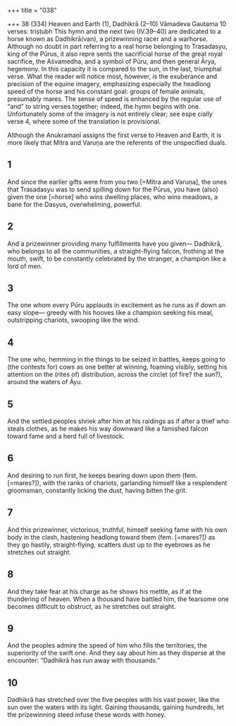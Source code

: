 +++
title = "038"

+++
38 (334) Heaven and Earth (1), Dadhikrā (2–10)
Vāmadeva Gautama
10 verses: triṣṭubh
This hymn and the next two (IV.39–40) are dedicated to a horse known as  Dadhikrā(van), a prizewinning racer and a warhorse. Although no doubt in part  referring to a real horse belonging to Trasadasyu, king of the Pūrus, it also repre sents the sacrificial horse of the great royal sacrifice, the Aśvamedha, and a symbol  of Pūru, and then general Ārya, hegemony. In this capacity it is compared to the  sun, in the last, triumphal verse.
What the reader will notice most, however, is the exuberance and precision of  the equine imagery, emphasizing especially the headlong speed of the horse and his  constant goal: groups of female animals, presumably mares. The sense of speed is  enhanced by the regular use of “and” to string verses together; indeed, the hymn  begins with one. Unfortunately some of the imagery is not entirely clear; see espe
cially verse 4, where some of the translation is provisional.

Although the Anukramaṇī assigns the first verse to Heaven and Earth, it is more  likely that Mitra and Varuṇa are the referents of the unspecified duals.
## 1
And since the earlier gifts were from you two [=Mitra and Varuṇa], the  ones that Trasadasyu was to send spilling down for the Pūrus,
you have (also) given the one [=horse] who wins dwelling places, who  wins meadows, a bane for the Dasyus, overwhelming, powerful.
## 2
And a prizewinner providing many fulfillments have you given— Dadhikrā, who belongs to all the communities,
a straight-flying falcon, frothing at the mouth, swift, to be constantly  celebrated by the stranger, a champion like a lord of men.
## 3
The one whom every Pūru applauds in excitement as he runs as if down  an easy slope—
greedy with his hooves like a champion seeking his meal, outstripping  chariots, swooping like the wind.
## 4
The one who, hemming in the things to be seized in battles, keeps going  to (the contests for) cows as one better at winning,
foaming visibly, setting his attention on the (rites of) distribution,
across the circlet (of fire? the sun?), around the waters of Āyu.
## 5
And the settled peoples shriek after him at his raidings as if after a thief  who steals clothes,
as he makes his way downward like a famished falcon toward fame and  a herd full of livestock.
## 6
And desiring to run first, he keeps bearing down upon them (fem.  [=mares?]), with the ranks of chariots,
garlanding himself like a resplendent groomsman, constantly licking  the dust, having bitten the grit.
## 7
And this prizewinner, victorious, truthful, himself seeking fame with his  own body in the clash,
hastening headlong toward them (fem. [=mares?]) as they go hastily,  straight-flying, scatters dust up to the eyebrows as he stretches out
straight.
## 8
And they take fear at his charge as he shows his mettle, as if at the  thundering of heaven.
When a thousand have battled him, the fearsome one becomes difficult  to obstruct, as he stretches out straight.
## 9
And the peoples admire the speed of him who fills the territories, the  superiority of the swift one.
And they say about him as they disperse at the encounter: “Dadhikrā has run away with thousands.”
## 10
Dadhikrā has stretched over the five peoples with his vast power, like  the sun over the waters with its light.
Gaining thousands, gaining hundreds, let the prizewinning steed infuse  these words with honey.